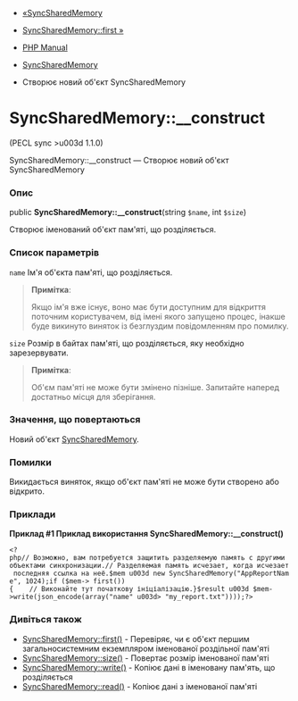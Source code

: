 - [«SyncSharedMemory](class.syncsharedmemory.md)
- [SyncSharedMemory::first »](syncsharedmemory.first.md)

- [PHP Manual](index.md)
- [SyncSharedMemory](class.syncsharedmemory.md)
- Створює новий об'єкт SyncSharedMemory

# SyncSharedMemory::\_\_construct

(PECL sync \>u003d 1.1.0)

SyncSharedMemory::\_\_construct — Створює новий об'єкт SyncSharedMemory

### Опис

public **SyncSharedMemory::\_\_construct**(string `$name`, int `$size`)

Створює іменований об'єкт пам'яті, що розділяється.

### Список параметрів

`name`
Ім'я об'єкта пам'яті, що розділяється.

> **Примітка**:
>
> Якщо ім'я вже існує, воно має бути доступним для відкриття поточним
> користувачем, від імені якого запущено процес, інакше буде
> викинуто виняток із безглуздим повідомленням про помилку.

`size`
Розмір в байтах пам'яті, що розділяється, яку необхідно зарезервувати.

> **Примітка**:
>
> Об'єм пам'яті не може бути змінено пізніше. Запитайте наперед достатньо
> місця для зберігання.

### Значення, що повертаються

Новий об'єкт [SyncSharedMemory](class.syncsharedmemory.md).

### Помилки

Викидається виняток, якщо об'єкт пам'яті не може бути
створено або відкрито.

### Приклади

**Приклад #1 Приклад використання **SyncSharedMemory::\_\_construct()****

` <?php// Возможно, вам потребуется защитить разделяемую память с другими объектами синхронизации.// Разделяемая память исчезает, когда исчезает последняя ссылка на неё.$mem u003d new SyncSharedMemory("AppReportName", 1024);if ($mem-> first()){    // Виконайте тут початкову ініціалізацію.}$result u003d $mem->write(json_encode(array("name" u003d> "my_report.txt"))));?> `

### Дивіться також

- [SyncSharedMemory::first()](syncsharedmemory.first.md) -
Перевіряє, чи є об'єкт першим загальносистемним екземпляром
іменованої роздільної пам'яті
- [SyncSharedMemory::size()](syncsharedmemory.size.md) - Повертає
розмір іменованої пам'яті
- [SyncSharedMemory::write()](syncsharedmemory.write.md) - Копіює
дані в іменовану пам'ять, що розділяється
- [SyncSharedMemory::read()](syncsharedmemory.read.md) - Копіює
дані з іменованої пам'яті
